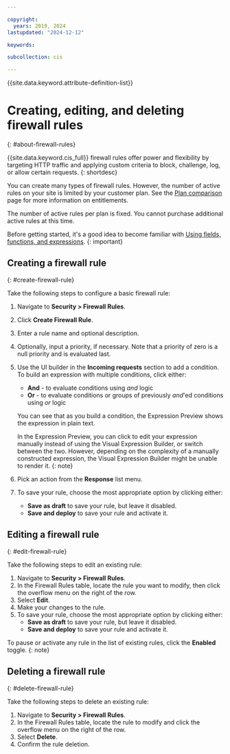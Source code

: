 ```yaml
---

copyright:
  years: 2019, 2024
lastupdated: "2024-12-12"

keywords:

subcollection: cis

---
```


{{site.data.keyword.attribute-definition-list}}

# Creating, editing, and deleting firewall rules
{: #about-firewall-rules}



{{site.data.keyword.cis_full}} firewall rules offer power and flexibility by targeting HTTP traffic and applying custom criteria to block, challenge, log, or allow certain requests.
{: shortdesc}

You can create many types of firewall rules. However, the number of active rules on your site is limited by your customer plan. See the [Plan comparison](/docs/cis?topic=cis-cis-plan-comparison) page for more information on entitlements.

The number of active rules per plan is fixed. You cannot purchase additional active rules at this time.

Before getting started, it's a good idea to become familiar with [Using fields, functions, and expressions](/docs/cis?topic=cis-fields-and-expressions).
{: important}

## Creating a firewall rule
{: #create-firewall-rule}

Take the following steps to configure a basic firewall rule:

1. Navigate to **Security > Firewall Rules**.
2. Click **Create Firewall Rule**.
3. Enter a rule name and optional description.
4. Optionally, input a priority, if necessary. Note that a priority of zero is a null priority and is evaluated last.
5. Use the UI builder in the **Incoming requests** section to add a condition.
    To build an expression with multiple conditions, click either:
    * **And** - to evaluate conditions using _and_ logic
    * **Or** - to evaluate conditions or groups of previously _and_'ed conditions using _or_ logic

    You can see that as you build a condition, the Expression Preview shows the expression in plain text.

    In the Expression Preview, you can click to edit your expression manually instead of using the Visual Expression Builder, or switch between the two. However, depending on the complexity of a manually constructed expression, the Visual Expression Builder might be unable to render it.
    {: note}

6. Pick an action from the **Response** list menu.
7. To save your rule, choose the most appropriate option by clicking either:
    * **Save as draft** to save your rule, but leave it disabled.
    * **Save and deploy** to save your rule and activate it.

## Editing a firewall rule
{: #edit-firewall-rule}

Take the following steps to edit an existing rule:

1. Navigate to **Security > Firewall Rules**.
1. In the Firewall Rules table, locate the rule you want to modify, then click the overflow menu on the right of the row.
1. Select **Edit**.
1. Make your changes to the rule.
1. To save your rule, choose the most appropriate option by clicking either:
    * **Save as draft** to save your rule, but leave it disabled.
    * **Save and deploy** to save your rule and activate it.

To pause or activate any rule in the list of existing rules, click the **Enabled** toggle.
{: note}

## Deleting a firewall rule
{: #delete-firewall-rule}

Take the following steps to delete an existing rule:

1. Navigate to **Security > Firewall Rules**.
1. In the Firewall Rules table, locate the rule to modify and click the overflow menu on the right of the row.
1. Select **Delete**.
1. Confirm the rule deletion.
